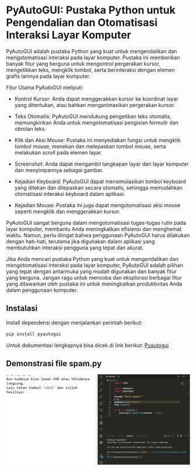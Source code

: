 # PyAutoGUI: Pustaka Python untuk Pengendalian dan Otomatisasi Interaksi Layar Komputer

PyAutoGUI adalah pustaka Python yang kuat untuk mengendalikan dan mengotomatisasi interaksi pada layar komputer. Pustaka ini memberikan banyak fitur yang berguna untuk mengontrol pergerakan kursor, mengetikkan teks, mengklik tombol, serta berinteraksi dengan elemen grafis lainnya pada layar komputer.

Fitur Utama PyAutoGUI meliputi:

- Kontrol Kursor: Anda dapat menggerakkan kursor ke koordinat layar yang ditentukan, atau bahkan menganimasikan pergerakan kursor.

- Teks Otomatis: PyAutoGUI mendukung pengetikan teks otomatis, memungkinkan Anda untuk mengotomatisasi pengisian formulir dan obrolan teks.

- Klik dan Aksi Mouse: Pustaka ini menyediakan fungsi untuk mengklik tombol mouse, menekan dan melepaskan tombol mouse, serta melakukan scroll pada elemen layar.

- Screenshot: Anda dapat mengambil tangkapan layar dari layar komputer dan menyimpannya sebagai gambar.

- Kejadian Keyboard: PyAutoGUI dapat mensimulasikan tombol keyboard yang ditekan dan dilepaskan secara otomatis, sehingga memudahkan otomatisasi interaksi keyboard dalam aplikasi.

- Kejadian Mouse: Pustaka ini juga dapat mengotomatisasi aksi mouse seperti mengklik dan menggerakkan kursor.

PyAutoGUI sangat berguna dalam mengotomatisasi tugas-tugas rutin pada layar komputer, membantu Anda meningkatkan efisiensi dan menghemat waktu. Namun, perlu diingat bahwa penggunaan PyAutoGUI harus dilakukan dengan hati-hati, terutama jika digunakan dalam aplikasi yang membutuhkan interaksi pengguna yang tepat dan akurat.

Jika Anda mencari pustaka Python yang kuat untuk mengendalikan dan mengotomatisasi interaksi pada layar komputer, PyAutoGUI adalah pilihan yang tepat dengan antarmuka yang mudah digunakan dan banyak fitur yang berguna. Jangan ragu untuk mencoba dan eksplorasi berbagai fitur yang ditawarkan oleh pustaka ini untuk meningkatkan produktivitas Anda dalam penggunaan komputer.

## Instalasi
Install dependensi dengan menjalankan perintah berikut:

```cmd
pip install pyautogui
```
Untuk dokumentasi lengkapnya bisa dicek di link berikut: [Pyautogui](https://pyautogui.readthedocs.io/en/latest/index.html)


## Demonstrasi file spam.py
![](assets/spam.gif)
